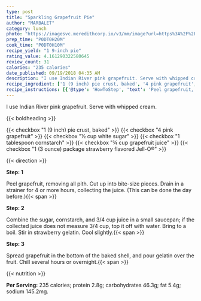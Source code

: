 ```yaml
---
type: post
title: "Sparkling Grapefruit Pie"
author: "MARBALET"
category: lunch
photo: "https://imagesvc.meredithcorp.io/v3/mm/image?url=https%3A%2F%2Fimages.media-allrecipes.com%2Fuserphotos%2F397412.jpg"
prep_time: "P0DT0H20M"
cook_time: "P0DT0H10M"
recipe_yield: "1 9-inch pie"
rating_value: 4.161290322580645
review_count: 31
calories: "235 calories"
date_published: 09/19/2018 04:35 AM
description: "I use Indian River pink grapefruit. Serve with whipped cream."
recipe_ingredient: ['1 (9 inch) pie crust, baked', '4 pink grapefruit', '½ cup white sugar', '1 tablespoon cornstarch', '¾ cup grapefruit juice', '1 (3 ounce) package strawberry flavored Jell-O®']
recipe_instructions: [{'@type': 'HowToStep', 'text': 'Peel grapefruit, removing all pith. Cut up into bite-size pieces. Drain in a strainer for 4 or more hours, collecting the juice. (This can be done the day before.)\n'}, {'@type': 'HowToStep', 'text': 'Combine the sugar, cornstarch, and 3/4 cup juice in a small saucepan; if the collected juice does not measure 3/4 cup, top it off with water. Bring to a boil. Stir in strawberry gelatin. Cool slightly.\n'}, {'@type': 'HowToStep', 'text': 'Spread grapefruit in the bottom of the baked shell, and pour gelatin over the fruit. Chill several hours or overnight.\n'}]
---
```


I use Indian River pink grapefruit. Serve with whipped cream. 

{{< boldheading >}}

{{< checkbox "1 (9 inch) pie crust, baked" >}}
{{< checkbox "4  pink grapefruit" >}}
{{< checkbox "½ cup white sugar" >}}
{{< checkbox "1 tablespoon cornstarch" >}}
{{< checkbox "¾ cup grapefruit juice" >}}
{{< checkbox "1 (3 ounce) package strawberry flavored Jell-O®" >}}


{{< direction >}}

**Step: 1**

Peel grapefruit, removing all pith. Cut up into bite-size pieces. Drain in a strainer for 4 or more hours, collecting the juice. (This can be done the day before.){{< span >}}

**Step: 2**

Combine the sugar, cornstarch, and 3/4 cup juice in a small saucepan; if the collected juice does not measure 3/4 cup, top it off with water. Bring to a boil. Stir in strawberry gelatin. Cool slightly.{{< span >}}

**Step: 3**

Spread grapefruit in the bottom of the baked shell, and pour gelatin over the fruit. Chill several hours or overnight.{{< span >}}

{{< nutrition >}}

**Per Serving:** 235 calories; protein 2.8g; carbohydrates 46.3g; fat 5.4g; sodium 145.2mg.
